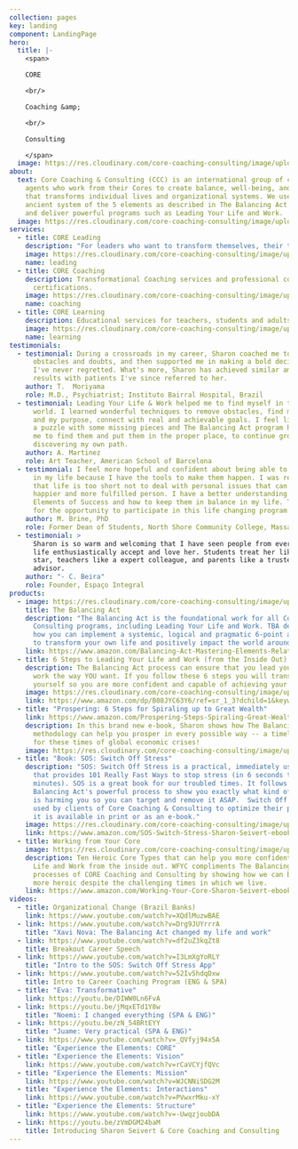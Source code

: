 ```yaml
---
collection: pages
key: landing
component: LandingPage
hero:
  title: |-
    <span>

    CORE

    <br/>

    Coaching &amp;

    <br/>

    Consulting

    </span>
  image: https://res.cloudinary.com/core-coaching-consulting/image/upload/v1596493058/pexels-pixabay-161154_uftaqi.jpg
about:
  text: Core Coaching & Consulting (CCC) is an international group of change
    agents who work from their Cores to create balance, well-being, and flow
    that transforms individual lives and organizational systems. We use the
    ancient system of the 5 elements as described in The Balancing Act to create
    and deliver powerful programs such as Leading Your Life and Work.
  image: https://res.cloudinary.com/core-coaching-consulting/image/upload/v1595111411/logo_feamvb.png
services:
  - title: CORE Leading
    description: "For leaders who want to transform themselves, their teams & companies. "
    image: https://res.cloudinary.com/core-coaching-consulting/image/upload/v1598279113/Core_Leading_2_dh5xd8.jpg
    name: leading
  - title: CORE Coaching
    description: Transformational Coaching services and professional coaching
      certifications.
    image: https://res.cloudinary.com/core-coaching-consulting/image/upload/v1598279507/Core_Coaching_cropped2_i4vxi2.jpg
    name: coaching
  - title: CORE Learning
    description: Educational services for teachers, students and adults in transition.
    image: https://res.cloudinary.com/core-coaching-consulting/image/upload/v1598276673/Core_learning_4_1_u3aepv.jpg
    name: learning
testimonials:
  - testimonial: During a crossroads in my career, Sharon coached me to overcome
      obstacles and doubts, and then supported me in making a bold decision that
      I've never regretted. What's more, Sharon has achieved similar amazing
      results with patients I've since referred to her.
    author: T.  Moriyama
    role: M.D., Psychiatrist; Instituto Bairral Hospital, Brazil
  - testimonial: Leading Your Life & Work helped me to find myself in this changing
      world. I learned wonderful techniques to remove obstacles, find my center
      and my purpose, connect with real and achievable goals. I feel like I had
      a puzzle with some missing pieces and The Balancing Act program has helped
      me to find them and put them in the proper place, to continue growing and
      discovering my own path.
    author: A. Martinez
    role: Art Teacher, American School of Barcelona
  - testimonial: I feel more hopeful and confident about being able to make changes
      in my life because I have the tools to make them happen. I was reminded
      that life is too short not to deal with personal issues that can make me a
      happier and more fulfilled person. I have a better understanding of the
      Elements of Success and how to keep them in balance in my life. Thank you
      for the opportunity to participate in this life changing program.
    author: M. Brine, PhD
    role: Former Dean of Students, North Shore Community College, Massachusetts
  - testimonial: >
      Sharon is so warm and welcoming that I have seen people from every walk of
      life enthusiastically accept and love her. Students treat her like a rock
      star, teachers like a expert colleague, and parents like a trusted
      advisor. 
    author: "- C. Beira"
    role: Founder, Espaço Integral
products:
  - image: https://res.cloudinary.com/core-coaching-consulting/image/upload/v1600890104/TBA_Kindlecover_cropped_irfmvt.jpg
    title: The Balancing Act
    description: "The Balancing Act is the foundational work for all Core Coaching &
      Consulting programs, including Leading Your Life and Work. TBA describes
      how you can implement a systemic, logical and pragmatic 6-point approach
      to transform your own life and positively impact the world around you. "
    link: https://www.amazon.com/Balancing-Act-Mastering-Elements-Relationships-ebook/dp/B07QGQG38H/ref=sr_1_1?dchild=1&keywords=the+balancing+act+seivert&qid=1600887520&s=books&sr=1-1
  - title: 6 Steps to Leading Your Life and Work (from the Inside Out)
    description: The Balancing Act process can ensure that you lead your life and
      work the way YOU want. If you follow these 6 steps you will transform
      yourself so you are more confident and capable of achieving your dreams
    image: https://res.cloudinary.com/core-coaching-consulting/image/upload/v1600964000/6_Steps_LYL_W_cover_yatpeq.jpg
    link: https://www.amazon.com/dp/B08JYC63Y6/ref=sr_1_3?dchild=1&keywords=6+steps+to+leading+your+life+and+work&qid=1600964053&s=books&sr=1-3
  - title: "Prospering: 6 Steps for Spiraling up to Great Wealth"
    link: https://www.amazon.com/Prospering-Steps-Spiraling-Great-Wealth-ebook/dp/B0831QTTSC/ref=sr_1_1?dchild=1&keywords=prospering+seivert&qid=1600888410&s=books&sr=1-1
    description: In this brand new e-book, Sharon shows how The Balancing Act
      methodology can help you prosper in every possible way -- a timely topic
      for these times of global economic crises!
    image: https://res.cloudinary.com/core-coaching-consulting/image/upload/v1600889276/Prospering_cover_bbx8cd.jpg
  - title: "Book: SOS: Switch Off Stress"
    description: "SOS: Switch Off Stress is a practical, immediately usable book
      that provides 101 Really Fast Ways to stop stress (in 6 seconds to 6
      minutes). SOS is a great book for our troubled times. It follows the The
      Balancing Act's powerful process to show you exactly what kind of stress
      is harming you so you can target and remove it ASAP.  Switch Off Stress is
      used by clients of Core Coaching & Consulting to optimize their progress.
      it is available in print or as an e-book."
    image: https://res.cloudinary.com/core-coaching-consulting/image/upload/v1594942999/sos-book_tc9jx9.jpg
    link: https://www.amazon.com/SOS-Switch-Stress-Sharon-Seivert-ebook/dp/B00H312T3A/ref=sr_1_1?dchild=1&keywords=switch+off+stress+seivert&qid=1600887576&s=books&sr=1-1
  - title: Working from Your Core
    image: https://res.cloudinary.com/core-coaching-consulting/image/upload/v1600888032/wfyccover_msrx27.jpg
    description: Ten Heroic Core Types that can help you more confidently Lead Your
      Life and Work from the inside out. WFYC compliments The Balancing Act
      processes of CORE Coaching and Consulting by showing how we can become
      more heroic despite the challenging times in which we live.
    link: https://www.amazon.com/Working-Your-Core-Sharon-Seivert-ebook/dp/B00J4BUQ2S/ref=sr_1_1?dchild=1&keywords=Working+from+Your+Core+seivert&qid=1600888309&s=books&sr=1-1
videos:
  - title: Organizational Change (Brazil Banks)
    link: https://www.youtube.com/watch?v=XQdlMuzwBAE
  - link: https://www.youtube.com/watch?v=Drg9JUYrrrA
    title: "Xavi Nova: The Balancing Act changed my life and work"
  - link: https://www.youtube.com/watch?v=df2uZ3kqZt8
    title: Breakout Career Speech
  - link: https://www.youtube.com/watch?v=I3LmXgYoRLY
    title: "Intro to the SOS: Switch Off Stress App"
  - link: https://www.youtube.com/watch?v=52Iv5hdqDxw
    title: Intro to Career Coaching Program (ENG & SPA)
  - title: "Eva: Transformative"
    link: https://youtu.be/DIWW0Ln6FvA
  - link: https://youtu.be/jMqxETd1Y8w
    title: "Noemi: I changed everything (SPA & ENG)"
  - link: https://youtu.be/zN_54BRtEYY
    title: "Juame: Very practical (SPA & ENG)"
  - link: https://www.youtube.com/watch?v=_QVfyj94x5A
    title: "Experience the Elements: CORE"
  - title: "Experience the Elements: Vision"
    link: https://www.youtube.com/watch?v=rCaVCYjfQVc
  - title: "Experience the Elements: Mission"
    link: https://www.youtube.com/watch?v=WJCNNiSDG2M
  - title: "Experience the Elements: Interactions"
    link: https://www.youtube.com/watch?v=PVwxrMku-xY
  - title: "Experience the Elements: Structure"
    link: https://www.youtube.com/watch?v=-UwqzjoubDA
  - link: https://youtu.be/zVmDGM24baM
    title: Introducing Sharon Seivert & Core Coaching and Consulting
---
```


